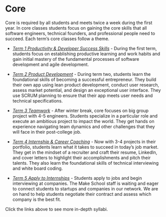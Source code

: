 # Core



Core is required by all students and meets twice a week during the first year. In core classes students focus on gaining the core skills that all software engineers, technical founders, and professional people need to succeed. Each term’s core classes follow a theme.

* [*Term 1 Productivity & Developer Success Skills*](https://github.com/Product-College-Courses/Core/tree/master/Term%201) - During the first term, students focus on establishing productive learning and work habits and gain initial mastery of the fundamental processes of software development and agile development.

* [*Term 2 Product Development*](https://github.com/Product-College-Courses/Core/tree/master/Term%202) - During term two, students learn the foundational skills of becoming a successful entrepreneur. They build their own app using lean product development, conduct user research, assess market potential, and design an exceptional user interface. They use SCRUM planning to ensure that their app meets user needs and technical specifications.


* [*Term 3 Teamwork*](https://github.com/Product-College-Courses/Core/tree/master/Term%203)  - After winter break, core focuses on big group project with 4-5 engineers. Students specialize in a particular role and execute an ambitious project to impact the world. They get hands on experience navigating team dynamics and other challenges that they will face in their post-college job.


* [*Term 4 Internship & Career Coaching*](https://github.com/Product-College-Courses/Core/tree/master/Term%204) - Now with 3-4 projects in their portfolio, students learn what it takes to succeed in today’s job market. They get in the mindset of a recruiter and craft their resume, LinkedIn, and cover letters to highlight their accomplishments and pitch their talents. They also learn the foundational skills of technical interviewing and white board coding.


* [*Term 5 Apply to Internships*](https://github.com/Product-College-Courses/Core/tree/master/Term%205)  - Students apply to jobs and begin interviewing at companies. The Make School staff is waiting and eager to connect students to startups and companies in our network. We are on hand to help students negotiate their contract and assess which company is the best fit.

Click the links above to see more in-depth syllabi.
